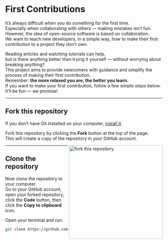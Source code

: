# First Contributions

It’s always difficult when you do something for the first time.  
Especially when collaborating with others — making mistakes isn’t fun.  
However, the idea of open-source software is based on collaboration.  
We want to teach new developers, in a simple way, how to make their first contribution to a project they don’t own.

Reading articles and watching tutorials can help,  
but is there anything better than trying it yourself — without worrying about breaking anything?  
This project aims to provide newcomers with guidance and simplify the process of making their first contribution.  
Remember: **the more relaxed you are, the better you learn.**  
If you want to make your first contribution, follow a few simple steps below.  
It’ll be fun — we promise!

---

## Fork this repository

If you don’t have Git installed on your computer, [install it](https://git-scm.com/).

Fork this repository by clicking the **Fork** button at the top of the page.  
This will create a copy of the repository in your GitHub account.

<img align="right" width="300" src="https://firstcontributions.github.io/assets/Readme/fork.png" alt="fork this repository" />

---

## Clone the repository

Now clone the repository to your computer.  
Go to your GitHub account, open your forked repository, click the **Code** button, then click the **Copy to clipboard** icon.

Open your terminal and run:

```bash
git clone https://github.com/dev-ploy/first-contributions.git
